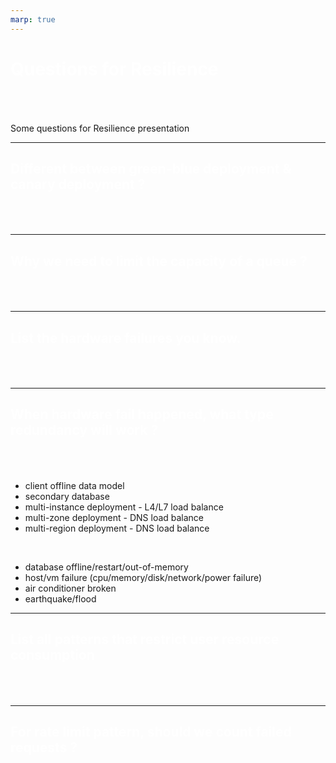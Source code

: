 ```yaml
---
marp: true
---
```

<style>
section {
  background-color: black;
  color: white;
}
a {
  color: #3e9ce0;
}
h1, h2 {
  color: white;
  padding-bottom: 50px;
}
code {
  background-color: #3e9ce0;
  color: white;
}
code span {
  color: black;
}
blockquote {
  color: rgba(192, 192, 192, 1);
}
</style>


# Questions for Resilience

Some questions for Resilience presentation

---

## Different between green-blue deployment & canary deployment ?

---

## Why we need to limit the capacity of a queue ?

---

## List the hardware failures you know.

---

## When hardware fail happened, what type redundancy will work ?

- client offline data model
- secondary database
- multi-instance deployment - L4/L7 load balance
- multi-zone deployment - DNS load balance
- multi-region deployment - DNS load balance

<br>

- database offline/restart/out-of-memory
- host/vm failure (cpu/memory/disk/network/power failure)
- air conditioner broken
- earthquake/flood

---

## List all patterns that restrict user resource consumption

---

## For rate limit pattern, should we count failed requests ?